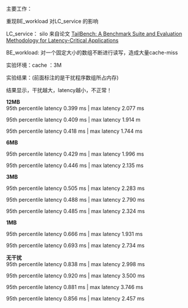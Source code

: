 主要工作：

重现BE_workload 对LC_service 的影响

LC_service：
silo 来自论文  [TailBench: A Benchmark Suite and Evaluation Methodology for Latency-Critical Applications](http://tailbench.csail.mit.edu)

BE_workload: 对一个固定大小的数组不断进行读写，造成大量cache-miss

实验环境：cache ：3M

实验结果：(前面标注的是干扰程序数组所占内存)

结果显示，干扰越大，latency越小，不正常！

**12MB**   
95th percentile latency 0.399 ms | max latency 2.077 ms

​95th percentile latency 0.409 ms | max latency 1.914 m

95th percentile latency 0.418 ms | max latency 1.744 ms



**6MB**     

95th percentile latency 0.429 ms | max latency 1.996 ms

​95th percentile latency 0.446 ms | max latency 2.135 ms

**3MB**     

95th percentile latency 0.505 ms | max latency 2.283 ms

95th percentile latency 0.488 ms | max latency 2.790 ms

95th percentile latency 0.485 ms | max latency 2.324 ms

**1MB** 
    
95th percentile latency 0.666 ms | max latency 1.931 ms

​95th percentile latency 0.693 ms | max latency 2.734 ms

**无干扰**  
95th percentile latency 0.838 ms | max latency 2.998 ms

95th percentile latency 0.920 ms | max latency 3.500 ms

95th percentile latency 0.881 ms | max latency 3.746 ms

95th percentile latency 0.856 ms | max latency 2.457 ms

